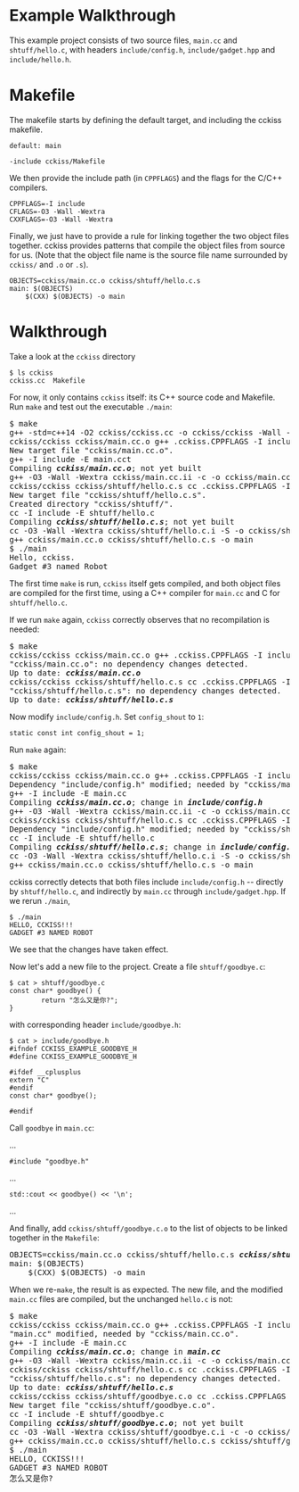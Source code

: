 # Example Walkthrough

This example project consists of two source files, `main.cc` and
`shtuff/hello.c`, with headers `include/config.h`,
`include/gadget.hpp` and `include/hello.h`.

# Makefile

The makefile starts by defining the default target, and including the
cckiss makefile.

    default: main

    -include cckiss/Makefile

We then provide the include path (in `CPPFLAGS`) and the flags for the
C/C++ compilers.

    CPPFLAGS=-I include
    CFLAGS=-O3 -Wall -Wextra
    CXXFLAGS=-O3 -Wall -Wextra

Finally, we just have to provide a rule for linking together the two
object files together. cckiss provides patterns that compile the object
files from source for us. (Note that the object file name is the source
file name surrounded by `cckiss/` and `.o` or `.s`).

    OBJECTS=cckiss/main.cc.o cckiss/shtuff/hello.c.s
    main: $(OBJECTS)
	    $(CXX) $(OBJECTS) -o main

# Walkthrough

Take a look at the `cckiss` directory

    $ ls cckiss
    cckiss.cc  Makefile

For now, it only contains `cckiss` itself: its C++ source code and Makefile.
Run `make` and test out the executable `./main`:

<pre>
$ make
g++ -std=c++14 -O2 cckiss/cckiss.cc -o cckiss/cckiss -Wall -Wextra -Wno-constant-logical-operand -Wno-unused-function
cckiss/cckiss cckiss/main.cc.o g++ .cckiss.CPPFLAGS -I include .cckiss.CXXFLAGS -O3 -Wall -Wextra
New target file "cckiss/main.cc.o".
g++ -I include -E main.cct
Compiling <b><i>cckiss/main.cc.o</i></b>; not yet built
g++ -O3 -Wall -Wextra cckiss/main.cc.ii -c -o cckiss/main.cc.o
cckiss/cckiss cckiss/shtuff/hello.c.s cc .cckiss.CPPFLAGS -I include .cckiss.CXXFLAGS -O3 -Wall -Wextra
New target file "cckiss/shtuff/hello.c.s".
Created directory "cckiss/shtuff/".
cc -I include -E shtuff/hello.c
Compiling <b><i>cckiss/shtuff/hello.c.s</i></b>; not yet built
cc -O3 -Wall -Wextra cckiss/shtuff/hello.c.i -S -o cckiss/shtuff/hello.c.s
g++ cckiss/main.cc.o cckiss/shtuff/hello.c.s -o main
$ ./main
Hello, cckiss.
Gadget #3 named Robot
</pre>

The first time `make` is run, `cckiss` itself gets compiled, and both
object files are compiled for the first time, using a C++ compiler
for `main.cc` and C for `shtuff/hello.c`.

If we run `make` again, `cckiss` correctly observes that no
recompilation is needed:

<pre>
$ make
cckiss/cckiss cckiss/main.cc.o g++ .cckiss.CPPFLAGS -I include .cckiss.CXXFLAGS -O3 -Wall -Wextra
"cckiss/main.cc.o": no dependency changes detected.
Up to date: <b><i>cckiss/main.cc.o</i></b>
cckiss/cckiss cckiss/shtuff/hello.c.s cc .cckiss.CPPFLAGS -I include .cckiss.CXXFLAGS -O3 -Wall -Wextra
"cckiss/shtuff/hello.c.s": no dependency changes detected.
Up to date: <b><i>cckiss/shtuff/hello.c.s</i></b>
</pre>

Now modify `include/config.h`. Set `config_shout` to `1`:

    static const int config_shout = 1;

Run `make` again:

<pre>
$ make
cckiss/cckiss cckiss/main.cc.o g++ .cckiss.CPPFLAGS -I include .cckiss.CXXFLAGS -O3 -Wall -Wextra
Dependency "include/config.h" modified; needed by "cckiss/main.cc.o".
g++ -I include -E main.cc
Compiling <b><i>cckiss/main.cc.o</i></b>; change in <b><i>include/config.h</i></b>
g++ -O3 -Wall -Wextra cckiss/main.cc.ii -c -o cckiss/main.cc.o
cckiss/cckiss cckiss/shtuff/hello.c.s cc .cckiss.CPPFLAGS -I include .cckiss.CXXFLAGS -O3 -Wall -Wextra
Dependency "include/config.h" modified; needed by "cckiss/shtuff/hello.c.s".
cc -I include -E shtuff/hello.c
Compiling <b><i>cckiss/shtuff/hello.c.s</i></b>; change in <b><i>include/config.h</i></b>
cc -O3 -Wall -Wextra cckiss/shtuff/hello.c.i -S -o cckiss/shtuff/hello.c.s
g++ cckiss/main.cc.o cckiss/shtuff/hello.c.s -o main
</pre>

cckiss correctly detects that both files include `include/config.h` --
directly by `shtuff/hello.c`, and indirectly by `main.cc` through
`include/gadget.hpp`. If we rerun `./main`,

    $ ./main
    HELLO, CCKISS!!!
    GADGET #3 NAMED ROBOT

We see that the changes have taken effect.

Now let's add a new file to the project. Create a file
`shtuff/goodbye.c`:

    $ cat > shtuff/goodbye.c
    const char* goodbye() {
            return "怎么又是你?";
    }

with corresponding header `include/goodbye.h`:

    $ cat > include/goodbye.h
    #ifndef CCKISS_EXAMPLE_GOODBYE_H
    #define CCKISS_EXAMPLE_GOODBYE_H

    #ifdef __cplusplus
    extern "C"
    #endif
    const char* goodbye();

    #endif

Call `goodbye` in `main.cc`:

...

    #include "goodbye.h"

...

    std::cout << goodbye() << '\n';

...

And finally, add `cckiss/shtuff/goodbye.c.o` to the list of objects
to be linked together in the `Makefile`:

<pre>
OBJECTS=cckiss/main.cc.o cckiss/shtuff/hello.c.s <b><i>cckiss/shtuff/goodbye.c.o</i></b>
main: $(OBJECTS)
	$(CXX) $(OBJECTS) -o main
</pre>

When we re-`make`, the result is as expected. The new file, and the
modified `main.cc` files are compiled, but the unchanged `hello.c` is
not:

<pre>
$ make
cckiss/cckiss cckiss/main.cc.o g++ .cckiss.CPPFLAGS -I include .cckiss.CXXFLAGS -O3 -Wall -Wextra
"main.cc" modified, needed by "cckiss/main.cc.o".
g++ -I include -E main.cc
Compiling <b><i>cckiss/main.cc.o</i></b>; change in <b><i>main.cc</i></b>
g++ -O3 -Wall -Wextra cckiss/main.cc.ii -c -o cckiss/main.cc.o
cckiss/cckiss cckiss/shtuff/hello.c.s cc .cckiss.CPPFLAGS -I include .cckiss.CXXFLAGS -O3 -Wall -Wextra
"cckiss/shtuff/hello.c.s": no dependency changes detected.
Up to date: <b><i>cckiss/shtuff/hello.c.s</i></b>
cckiss/cckiss cckiss/shtuff/goodbye.c.o cc .cckiss.CPPFLAGS -I include .cckiss.CXXFLAGS -O3 -Wall -Wextra
New target file "cckiss/shtuff/goodbye.c.o".
cc -I include -E shtuff/goodbye.c
Compiling <b><i>cckiss/shtuff/goodbye.c.o</i></b>; not yet built
cc -O3 -Wall -Wextra cckiss/shtuff/goodbye.c.i -c -o cckiss/shtuff/goodbye.c.o
g++ cckiss/main.cc.o cckiss/shtuff/hello.c.s cckiss/shtuff/goodbye.c.o -o main
$ ./main
HELLO, CCKISS!!!
GADGET #3 NAMED ROBOT
怎么又是你?
</pre>
